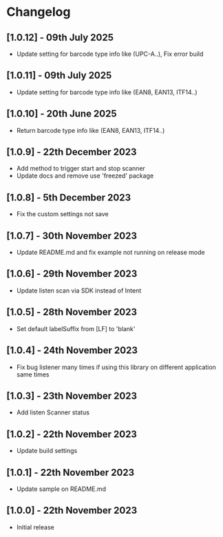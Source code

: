 # Changelog

## [1.0.12] - 09th July 2025

* Update setting for barcode type info like (UPC-A..), Fix error build

## [1.0.11] - 09th July 2025

* Update setting for barcode type info like (EAN8, EAN13, ITF14..)

## [1.0.10] - 20th June 2025

* Return barcode type info like (EAN8, EAN13, ITF14..)

## [1.0.9] - 22th December 2023

* Add method to trigger start and stop scanner
* Update docs and remove use 'freezed' package

## [1.0.8] - 5th December 2023

* Fix the custom settings not save

## [1.0.7] - 30th November 2023

* Update README.md and fix example not running on release mode

## [1.0.6] - 29th November 2023

* Update listen scan via SDK instead of Intent

## [1.0.5] - 28th November 2023

* Set default labelSuffix from [LF] to 'blank' 

## [1.0.4] - 24th November 2023

* Fix bug listener many times if using this library on different application same times 

## [1.0.3] - 23th November 2023

* Add listen Scanner status

## [1.0.2] - 22th November 2023

* Update build settings

## [1.0.1] - 22th November 2023

* Update sample on README.md 

## [1.0.0] - 22th November 2023

* Initial release